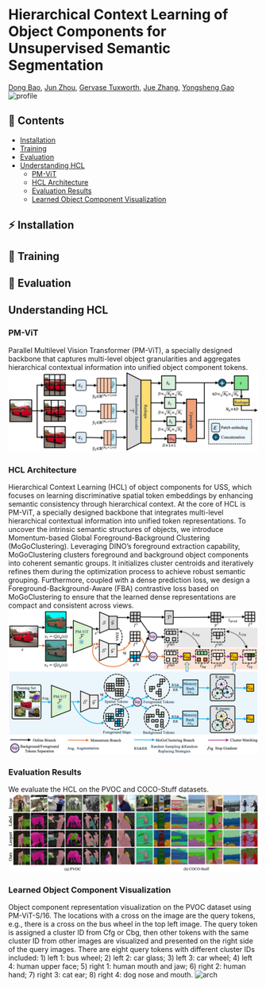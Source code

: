 # Hierarchical Context Learning of Object Components for Unsupervised Semantic Segmentation
[Dong Bao](https://scholar.google.com/citations?user=ZRZYhssAAAAJ&hl=en&oi=ao),
[Jun Zhou](https://scholar.google.com/citations?user=6hOOxw0AAAAJ&hl=en&oi=ao),
[Gervase Tuxworth](https://scholar.google.com/citations?user=gKB12I4AAAAJ&hl=en),
[Jue Zhang](https://scholar.google.com/citations?user=K5sULxUAAAAJ&hl=en&oi=ao),
[Yongsheng Gao](https://scholar.google.com/citations?user=IqazXu4AAAAJ&hl=en)
![profile](/imgs/Figure_1.png)

## :book: Contents
<!--ts-->
   * [Installation](#installation)
   * [Training](#training)
   * [Evaluation](#evaluation)
   * [Understanding HCL](#understanding-hcl)
      * [PM-ViT](#pm-vit)
      * [HCL Architecture](#hcl-architecture)
      * [Evaluation Results](#evaluation-results)
      * [Learned Object Component Visualization](#learned-object-component-visualization)
<!--te-->

## :zap: Installation

## :running: Training

## :koala: Evaluation

## Understanding HCL
### PM-ViT
Parallel Multilevel Vision Transformer (PM-ViT), a specially designed backbone that captures multi-level object granularities and aggregates hierarchical contextual information into unified object component tokens.
![pm-vit](/imgs/Figure_3.png)

### HCL Architecture
Hierarchical Context Learning (HCL) of object components for USS, which focuses on learning discriminative spatial token embeddings by enhancing semantic consistency 
through hierarchical context. At the core of HCL is PM-ViT, a specially designed backbone that integrates multi-level hierarchical contextual information into unified token 
representations. To uncover the intrinsic semantic structures of objects, we introduce Momentum-based Global Foreground-Background Clustering (MoGoClustering). Leveraging DINO’s
foreground extraction capability, MoGoClustering clusters foreground and background object components into coherent semantic groups. It initializes cluster centroids and iteratively 
refines them during the optimization process to achieve robust semantic grouping. Furthermore, coupled with a dense prediction loss, we design a Foreground-Background-Aware (FBA) 
contrastive loss based on MoGoClustering to ensure that the learned dense representations are compact and consistent across views.
![arch](/imgs/Figure_2.png)

### Evaluation Results
We evaluate the HCL on the PVOC and COCO-Stuff datasets.
![arch](/imgs/Figure_4.png)

### Learned Object Component Visualization
Object component representation visualization on the PVOC dataset using PM-ViT-S/16. The locations with a cross on the image are the query tokens, e.g., there is a cross on
the bus wheel in the top left image. The query token is assigned a cluster ID from Cfg or Cbg,
then other tokens with the same cluster ID from other images are visualized and presented
on the right side of the query images. There are eight query tokens with different cluster IDs
included: 1) left 1: bus wheel; 2) left 2: car glass; 3) left 3: car wheel; 4) left 4: human upper
face; 5) right 1: human mouth and jaw; 6) right 2: human hand; 7) right 3: cat ear; 8) right
4: dog nose and mouth.
![arch](/imgs/Figure_6.png)